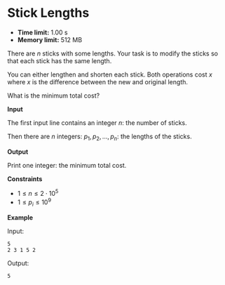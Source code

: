 # Stick Lengths







* **Time limit:** 1.00 s
* **Memory limit:** 512 MB



There are $n$ sticks with some lengths. Your task is to modify the sticks so that each stick has the same length.



You can either lengthen and shorten each stick. Both operations cost $x$ where $x$ is the difference between the new and original length.



What is the minimum total cost?



**Input**



The first input line contains an integer $n$: the number of sticks.



Then there are $n$ integers: $p_1,p_2,\ldots,p_n$: the lengths of the sticks.



**Output**



Print one integer: the minimum total cost.



**Constraints**


* $1 \le n \le 2 \cdot 10^5$ 
* $1 \le p_i \le 10^9$ 

**Example**



Input:

```
5
2 3 1 5 2
```



Output:

`5`


